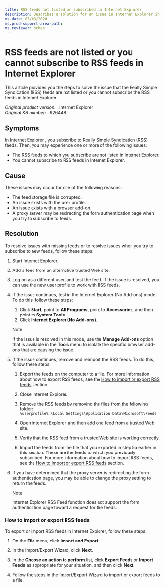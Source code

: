 ```yaml
---
title: RSS feeds not listed or subscribed in Internet Explorer
description: Describes a solution for an issue in Internet Explorer in which RSS feeds are not listed or in which you cannot subscribe to RSS feeds.
ms.date: 03/08/2020
ms.prod-support-area-path: 
ms.reviewer: bchee
---
```

# RSS feeds are not listed or you cannot subscribe to RSS feeds in Internet Explorer

This article provides you the steps to solve the issue that the Really Simple Syndication (RSS) feeds are not listed or you cannot subscribe the RSS feeds in Internet Explorer.

_Original product version:_ &nbsp; Internet Explorer  
_Original KB number:_ &nbsp; 926448

## Symptoms

In Internet Explorer , you subscribe to Really Simple Syndication (RSS) feeds. Then, you may experience one or more of the following issues:

- The RSS feeds to which you subscribe are not listed in Internet Explorer.
- You cannot subscribe to RSS feeds in Internet Explorer.

## Cause

These issues may occur for one of the following reasons:

- The feed storage file is corrupted.
- An issue exists with the user profile.
- An issue exists with a browser add-on.
- A proxy server may be redirecting the form authentication page when you try to subscribe to feeds.

## Resolution

To resolve issues with missing feeds or to resolve issues when you try to subscribe to new feeds, follow these steps:

1. Start Internet Explorer.

2. Add a feed from an alternative trusted Web site.

3. Log on as a different user, and test the feed. If the issue is resolved, you can use the new user profile to work with RSS feeds.

4. If the issue continues, test in the Internet Explorer (No Add-ons) mode. To do this, follow these steps:

   1. Click **Start**, point to **All Programs**, point to **Accessories**, and then point to **System Tools**.
   2. Click **Internet Explorer (No Add-ons)**.

   > [!NOTE]
   > If the issue is resolved in this mode, use the **Manage Add-ons** option that is available in the **Tools** menu to isolate the specific browser add-ons that are causing the issue.

5. If the issue continues, remove and reimport the RSS feeds. To do this, follow these steps:

   1. Export the feeds on the computer to a file. For more information about how to export RSS feeds, see the [How to import or export RSS feeds](#how-to-import-or-export-rss-feeds) section.

   2. Close Internet Explorer.

   3. Remove the RSS feeds by removing the files from the following folder:  
      `%userprofile% \Local Settings\Application Data\Microsoft\Feeds`

   4. Open Internet Explorer, and then add one feed from a trusted Web site.

   5. Verify that the RSS feed from a trusted Web site is working correctly.

   6. Import the feeds from the file that you exported in step 5a earlier in this section. These are the feeds to which you previously subscribed. For more information about how to import RSS feeds, see the [How to import or export RSS feeds](#how-to-import-or-export-rss-feeds) section.

6. If you have determined that the proxy server is redirecting the form authentication page, you may be able to change the proxy setting to return the feeds.

   > [!NOTE]
   > Internet Explorer RSS Feed function does not support the form authentication page toward a request for the feeds.

### How to import or export RSS feeds

To export or import RSS feeds in Internet Explorer, follow these steps:

1. On the **File** menu, click **Import and Export**.

2. In the Import/Export Wizard, click **Next**.

3. In the **Choose an action to perform** list, click **Export Feeds** or **Import Feeds** as appropriate for your situation, and then click **Next**.

4. Follow the steps in the Import/Export Wizard to import or export feeds to a file.
